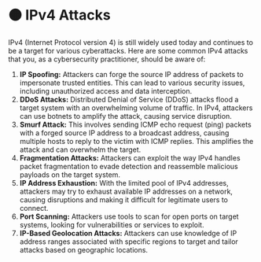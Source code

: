 # 🟠 IPv4 Attacks

IPv4 (Internet Protocol version 4) is still widely used today and continues to be a target for various cyberattacks. Here are some common IPv4 attacks that you, as a cybersecurity practitioner, should be aware of:

1. **IP Spoofing:** Attackers can forge the source IP address of packets to impersonate trusted entities. This can lead to various security issues, including unauthorized access and data interception.
2. **DDoS Attacks:** Distributed Denial of Service (DDoS) attacks flood a target system with an overwhelming volume of traffic. In IPv4, attackers can use botnets to amplify the attack, causing service disruption.
3. **Smurf Attack:** This involves sending ICMP echo request (ping) packets with a forged source IP address to a broadcast address, causing multiple hosts to reply to the victim with ICMP replies. This amplifies the attack and can overwhelm the target.
4. **Fragmentation Attacks:** Attackers can exploit the way IPv4 handles packet fragmentation to evade detection and reassemble malicious payloads on the target system.
5. **IP Address Exhaustion:** With the limited pool of IPv4 addresses, attackers may try to exhaust available IP addresses on a network, causing disruptions and making it difficult for legitimate users to connect.
6. **Port Scanning:** Attackers use tools to scan for open ports on target systems, looking for vulnerabilities or services to exploit.
7. **IP-Based Geolocation Attacks:** Attackers can use knowledge of IP address ranges associated with specific regions to target and tailor attacks based on geographic locations.
